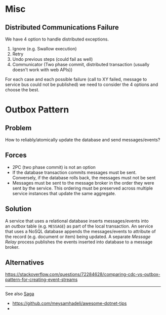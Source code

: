 # Misc

## Distributed Communications Failure

We have 4 option to handle distributed exceptions.
1. Ignore (e.g. Swallow execution)
2. Retry
3. Undo previous steps (could fail as well)
4. Communicator (Two phase commit, distributed transaction (usually doesn't work with web APIs))

For each case and each possible failure (call to XY failed, message to service bus could not be published) we need to consider the 4 options and choose the best.

# Outbox Pattern
## Problem

How to reliably/atomically update the database and send messages/events?

## Forces

* 2PC (two phase commit) is not an option
* If the database transaction commits messages must be sent. Conversely, if the database rolls back, the messages must not be sent
* Messages must be sent to the message broker in the order they were sent by the service. This ordering must be preserved across multiple service instances that update the same aggregate.

## Solution

A service that uses a relational database inserts messages/events into an _outbox_ table (e.g. `MESSAGE`) as part of the local transaction. An service that uses a NoSQL database appends the messages/events to attribute of the record (e.g. document or item) being updated. A separate _Message Relay_ process publishes the events inserted into database to a message broker.

## Alternatives

https://stackoverflow.com/questions/72284628/comparing-cdc-vs-outbox-pattern-for-creating-event-streams

--- 

See also [Saga](pattern#saga.md)
* https://github.com/meysamhadeli/awesome-dotnet-tips
* 

